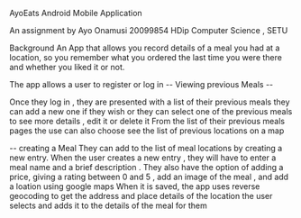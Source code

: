 AyoEats Android Mobile Application 

An assignment by Ayo Onamusi 20099854 HDip Computer Science , SETU 

Background
An App that allows you record details of a meal you had at a location, so you remember what you ordered the last time you were there and whether you liked it or not.

The app allows a user to register or log in
-- Viewing previous Meals -- 

Once they log in , they are presented with a list of their previous meals 
they can add a new one if they wish or they can select one of the previous meals to see more details , edit it or delete it
From the list of their previous meals pages the use can also choose see the list of previous locations on a map

-- creating a Meal 
They can add to the list of meal locations by creating a new entry.
When the user creates a new entry , they will have to enter a meal name and a brief description .
They also have the option of adding a price, giving a rating between 0 and 5 , add an image of the meal , and add a loation using google maps
When it is saved, the app uses reverse geocoding to get the address and place details of the location the user selects and adds it to the details of the meal for them 